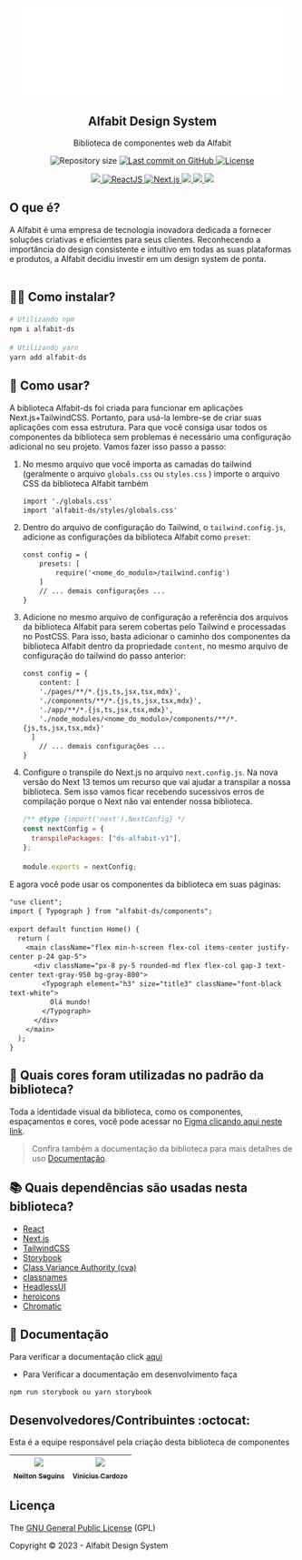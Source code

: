 <h1 align="center">
  <img alt="Alfabit Design System" title="#alfabit-ds" src="public/logo-alfabit-branco.png" height="150" />
</h1>


<p align="center">
   <h2 align="center">
    Alfabit Design System
    </h2>
</p>

<p align="center">
  Biblioteca de componentes web da Alfabit
</p>

<p align="center">
 <img alt="Repository size" src="https://img.shields.io/github/repo-size/NeiltonSeguins/alfabit-design-system-project?color=4e5acf">

  <a aria-label="Last Commit" href="https://github.com/NeiltonSeguins/alfabit-design-system-project/commits/main">
  <img alt="Last commit on GitHub" src="https://img.shields.io/github/last-commit/NeiltonSeguins/alfabit-design-system-project?color=4e5acf">
  <img alt="License" src="https://img.shields.io/badge/license-MIT-4e5acf">
  </a>
</p>
<p align="center">
  <a target="_blank" href="https://www.typescriptlang.org">
    <img src="https://img.shields.io/static/v1?color=blue&label=Typescript&message=TS&?style=plastic&logo=Typescript">
  </a>
  <a target="_blank" href="https://reactjs.org/">
    <img alt="ReactJS" src="https://img.shields.io/static/v1?color=blue&label=React&message=JS&?style=plastic&logo=React">
  </a>
  <a target="_blank" href="https://nextjs.org/">
    <img alt="Next.js" src="https://img.shields.io/static/v1?color=blue&label=Next&message=JS&?style=plastic&logo=Next.js">
  </a>
  <a target="_blank" href="https://storybook.js.org/docs/react/get-started/introduction">
    <img src="https://img.shields.io/static/v1?color=red&label=Storybook&message=SB&?style=plastic&logo=Storybook">
  </a>
  <a target="_blank" href="https://tailwindcss.com/">
    <img src="https://img.shields.io/static/v1?color=blue&label=Tailwind&message=CSS&?style=plastic&logo=TailwindCSS">
  </a>
  <a target="_blank" href="https://tailwindcss.com/">
    <img src="https://img.shields.io/static/v1?color=red&label=Figma&message=  &?style=plastic&logo=Figma">
  </a>
</p>

## O que é?
 A Alfabit é uma empresa de tecnologia inovadora dedicada a fornecer soluções criativas e eficientes para seus clientes. Reconhecendo a importância do design consistente e intuitivo em todas as suas plataformas e produtos, a Alfabit decidiu investir em um design system de ponta.
 <br> </br>

## 👨‍💻 Como instalar?

```bash
# Utilizando npm
npm i alfabit-ds

# Utilizando yarn
yarn add alfabit-ds
```


## 🏃 Como usar?

A biblioteca Alfabit-ds foi criada para funcionar em aplicações Next.js+TailwindCSS. Portanto, para usá-la lembre-se de criar suas aplicações com essa estrutura. Para que você consiga usar todos os componentes da biblioteca sem problemas é necessário uma configuração adicional no seu projeto. Vamos fazer isso passo a passo: 

    
1. No mesmo arquivo que você importa as camadas do tailwind (geralmente o arquivo `globals.css` ou `styles.css` ) importe o arquivo CSS da biblioteca Alfabit também
    
    ```tsx
    import './globals.css'
    import 'alfabit-ds/styles/globals.css'
    ```
    
2. Dentro do arquivo de configuração do Tailwind, o `tailwind.config.js`, adicione as configurações da biblioteca Alfabit como `preset`:
    
    ```tsx
    const config = {
    	presets: [
    		require('<nome_do_modulo>/tailwind.config')
    	]
    	// ... demais configurações ...
    }
    ```
    
3. Adicione no mesmo arquivo de configuração a referência dos arquivos da biblioteca Alfabit para serem cobertas pelo Tailwind e processadas no PostCSS. Para isso, basta adicionar o caminho dos componentes da biblioteca Alfabit dentro da propriedade `content`, no mesmo arquivo de configuração do tailwind do passo anterior:
    
    ```tsx
    const config = {
    	content: [
        './pages/**/*.{js,ts,jsx,tsx,mdx}',
        './components/**/*.{js,ts,jsx,tsx,mdx}',
        './app/**/*.{js,ts,jsx,tsx,mdx}',
        './node_modules/<nome_do_modulo>/components/**/*.{js,ts,jsx,tsx,mdx}'
      ]
    	// ... demais configurações ...
    }
    ```
    
4. Configure o transpile do Next.js no arquivo `next.config.js`. Na nova versão do Next 13 temos um recurso que vai ajudar a transpilar a nossa biblioteca. Sem isso vamos ficar recebendo sucessivos erros de compilação porque o Next não vai entender nossa biblioteca.
    
    ```jsx
    /** @type {import('next').NextConfig} */
    const nextConfig = {
      transpilePackages: ["ds-alfabit-v1"],
    };
    
    module.exports = nextConfig;
    ```
E agora você pode usar os componentes da biblioteca em suas páginas:

```tsx
"use client";
import { Typograph } from "alfabit-ds/components";

export default function Home() {
  return (
    <main className="flex min-h-screen flex-col items-center justify-center p-24 gap-5">
      <div className="px-8 py-5 rounded-md flex flex-col gap-3 text-center text-gray-950 bg-gray-800">
        <Typograph element="h3" size="title3" className="font-black text-white">
          Olá mundo!
        </Typograph>
      </div>
    </main>
  );
}
```
<!-- <img alt="Exemplo de uso da biblioteca Quero delivery" src="example/public/exampleInput.png" height="80" /> -->

## 🎨 Quais cores foram utilizadas no padrão da biblioteca?

Toda a identidade visual da biblioteca, como os componentes, espaçamentos e cores, você pode acessar no [Figma clicando aqui neste link](https://www.figma.com/file/h86gUvqUXTKwgr6tVYinLT/React%3A-Design-System-com-Tailwind?type=design&node-id=0-1&t=GuaFV9cp30SS2di9-0).

> Confira também a documentação da biblioteca para mais detalhes de uso [Documentação](https://alfabit-ds.vercel.app/?path=/docs/design-tokens-colors--docs).

## 📚 Quais dependências são usadas nesta biblioteca?
- [React](https://reactjs.org/)
- [Next.js](https://nextjs.org/)
- [TailwindCSS](https://www.npmjs.com/package/tailwindcss)
- [Storybook](https://www.npmjs.com/package/storybook)
- [Class Variance Authority (cva)](https://www.npmjs.com/package/class-variance-authority)
- [classnames](https://www.npmjs.com/package/classnames)
- [HeadlessUI](https://www.npmjs.com/package/@headlessui/react)
- [heroicons](https://www.npmjs.com/package/@heroicons/react)
- [Chromatic](https://www.npmjs.com/package/chromatic)

## 📝 Documentação

Para verificar a documentação click [aqui](https://alfabit-ds.vercel.app/?path=/docs/design-tokens-colors--docs)

- Para Verificar a documentação em desenvolvimento faça
  
```bash
npm run storybook ou yarn storybook
```

## Desenvolvedores/Contribuintes :octocat:

Esta é a equipe responsável pela criação desta biblioteca de componentes

| [<img src="https://avatars.githubusercontent.com/u/77410403?v=4" width=115><br><sub>Neilton Seguins</sub>](https://github.com/NeiltonSeguins) |  [<img src="https://github.com/cardozov.png" width=115><br><sub>Vinicius Cardozo</sub>](https://github.com/cardozov) |
| :---: | :---: 

## Licença 

The [GNU General Public License](https://www.gnu.org/licenses/gpl-3.0.html) (GPL)

Copyright :copyright: 2023 - Alfabit Design System
